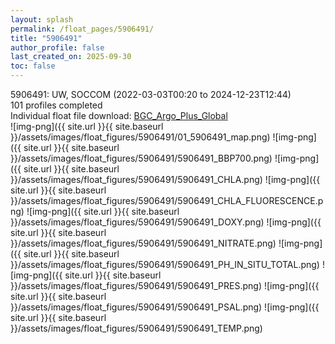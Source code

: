 ```yaml
---
layout: splash
permalink: /float_pages/5906491/
title: "5906491"
author_profile: false
last_created_on: 2025-09-30
toc: false
---
```

 
5906491: UW, SOCCOM (2022-03-03T00:20 to 2024-12-23T12:44)\
101 profiles completed\
Individual float file download: [BGC_Argo_Plus_Global](https://ftp.soest.hawaii.edu/bgc_argo_plus/Individual_Floats/outliers_removed/5906491_Sprof_processed.nc)\
![img-png]({{ site.url }}{{ site.baseurl }}/assets/images/float_figures/5906491/01_5906491_map.png)
![img-png]({{ site.url }}{{ site.baseurl }}/assets/images/float_figures/5906491/5906491_BBP700.png)
![img-png]({{ site.url }}{{ site.baseurl }}/assets/images/float_figures/5906491/5906491_CHLA.png)
![img-png]({{ site.url }}{{ site.baseurl }}/assets/images/float_figures/5906491/5906491_CHLA_FLUORESCENCE.png)
![img-png]({{ site.url }}{{ site.baseurl }}/assets/images/float_figures/5906491/5906491_DOXY.png)
![img-png]({{ site.url }}{{ site.baseurl }}/assets/images/float_figures/5906491/5906491_NITRATE.png)
![img-png]({{ site.url }}{{ site.baseurl }}/assets/images/float_figures/5906491/5906491_PH_IN_SITU_TOTAL.png)
![img-png]({{ site.url }}{{ site.baseurl }}/assets/images/float_figures/5906491/5906491_PRES.png)
![img-png]({{ site.url }}{{ site.baseurl }}/assets/images/float_figures/5906491/5906491_PSAL.png)
![img-png]({{ site.url }}{{ site.baseurl }}/assets/images/float_figures/5906491/5906491_TEMP.png)

